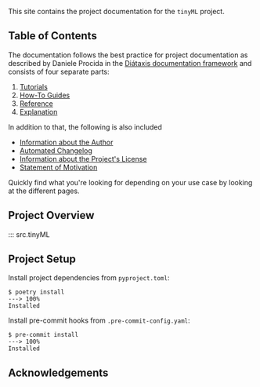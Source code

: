 This site contains the project documentation for the
`tinyML` project.

## Table of Contents

The documentation follows the best practice for
project documentation as described by Daniele Procida
in the [Diátaxis documentation framework](https://diataxis.fr/)
and consists of four separate parts:

1. [Tutorials](tutorials.md)
2. [How-To Guides](how-to-guides.md)
3. [Reference](reference.md)
4. [Explanation](explanation.md)

In addition to that, the following is also included

- [Information about the Author](author.md)
- [Automated Changelog](changelog.md)
- [Information about the Project's License](license.md)
- [Statement of Motivation](motivation.md)

Quickly find what you're looking for depending on
your use case by looking at the different pages.

## Project Overview

::: src.tinyML

## Project Setup

Install project dependencies from `pyproject.toml`:

<!-- termynal -->

```
$ poetry install
---> 100%
Installed
```

Install pre-commit hooks from `.pre-commit-config.yaml`:

<!-- termynal -->

```
$ pre-commit install
---> 100%
Installed
```

## Acknowledgements
